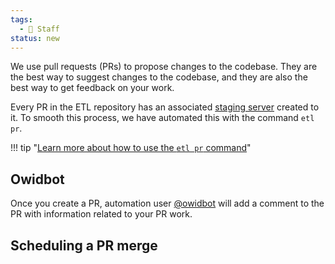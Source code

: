 ```yaml
---
tags:
  - 👷 Staff
status: new
---
```


We use pull requests (PRs) to propose changes to the codebase. They are the best way to suggest changes to the codebase, and they are also the best way to get feedback on your work.

Every PR in the ETL repository has an associated [staging server](staging-servers) created to it. To smooth this process, we have automated this with the command `etl pr`.

!!! tip "[Learn more about how to use the `etl pr` command](etl-cli/#etl-pr)"

## Owidbot
Once you create a PR, automation user [@owidbot](https://github.com/owidbot) will add a comment to the PR with information related to your PR work.



## Scheduling a PR merge
